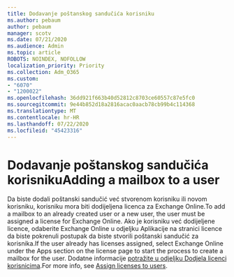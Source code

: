 ```yaml
---
title: Dodavanje poštanskog sandučića korisniku
ms.author: pebaum
author: pebaum
manager: scotv
ms.date: 07/21/2020
ms.audience: Admin
ms.topic: article
ROBOTS: NOINDEX, NOFOLLOW
localization_priority: Priority
ms.collection: Adm_O365
ms.custom:
- "6070"
- "1200022"
ms.openlocfilehash: 36dd921f663b40d52812c8703ce60557c87e5fc0
ms.sourcegitcommit: 9e44b852d18a2816acac0aacb78cb99b4c114368
ms.translationtype: MT
ms.contentlocale: hr-HR
ms.lasthandoff: 07/22/2020
ms.locfileid: "45423316"
---
```

# <a name="adding-a-mailbox-to-a-user"></a><span data-ttu-id="cd6a3-102">Dodavanje poštanskog sandučića korisniku</span><span class="sxs-lookup"><span data-stu-id="cd6a3-102">Adding a mailbox to a user</span></span>

<span data-ttu-id="cd6a3-103">Da biste dodali poštanski sandučić već stvorenom korisniku ili novom korisniku, korisniku mora biti dodijeljena licenca za Exchange Online.</span><span class="sxs-lookup"><span data-stu-id="cd6a3-103">To add a mailbox to an already created user or a new user, the user must be assigned a license for Exchange Online.</span></span> <span data-ttu-id="cd6a3-104">Ako je korisniku već dodijeljene licence, odaberite Exchange Online u odjeljku Aplikacije na stranici licence da biste pokrenuli postupak da biste stvorili poštanski sandučić za korisnika.</span><span class="sxs-lookup"><span data-stu-id="cd6a3-104">If the user already has licenses assigned, select Exchange Online under the Apps section on the license page to start the process to create a mailbox for the user.</span></span> <span data-ttu-id="cd6a3-105">Dodatne informacije [potražite u odjeljku Dodjela licenci korisnicima](https://docs.microsoft.com/microsoft-365/admin/manage/assign-licenses-to-users).</span><span class="sxs-lookup"><span data-stu-id="cd6a3-105">For more info, see [Assign licenses to users](https://docs.microsoft.com/microsoft-365/admin/manage/assign-licenses-to-users).</span></span>